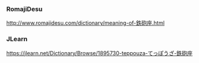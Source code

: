 ### RomajiDesu
http://www.romajidesu.com/dictionary/meaning-of-鉄砲座.html
### JLearn
https://jlearn.net/Dictionary/Browse/1895730-teppouza-てっぽうざ-鉄砲座